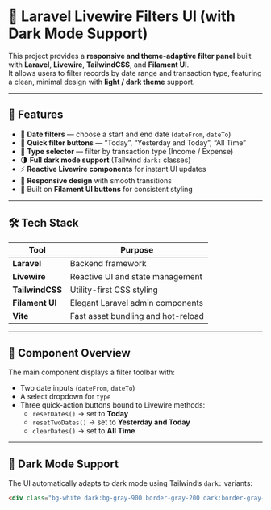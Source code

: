 # 💼 Laravel Livewire Filters UI (with Dark Mode Support)

This project provides a **responsive and theme-adaptive filter panel** built with **Laravel**, **Livewire**, **TailwindCSS**, and **Filament UI**.  
It allows users to filter records by date range and transaction type, featuring a clean, minimal design with **light / dark theme** support.

---

## 🚀 Features

- 📅 **Date filters** — choose a start and end date (`dateFrom`, `dateTo`)
- 🔄 **Quick filter buttons** — “Today”, “Yesterday and Today”, “All Time”
- 🧾 **Type selector** — filter by transaction type (Income / Expense)
- 🌗 **Full dark mode support** (Tailwind `dark:` classes)
- ⚡ **Reactive Livewire components** for instant UI updates
- 🎨 **Responsive design** with smooth transitions
- 🧱 Built on **Filament UI buttons** for consistent styling

---

## 🛠️ Tech Stack

| Tool | Purpose |
|------|----------|
| **Laravel** | Backend framework |
| **Livewire** | Reactive UI and state management |
| **TailwindCSS** | Utility-first CSS styling |
| **Filament UI** | Elegant Laravel admin components |
| **Vite** | Fast asset bundling and hot-reload |

---

## 🧩 Component Overview

The main component displays a filter toolbar with:
- Two date inputs (`dateFrom`, `dateTo`)
- A select dropdown for `type`
- Three quick-action buttons bound to Livewire methods:
    - `resetDates()` → set to **Today**
    - `resetTwoDates()` → set to **Yesterday and Today**
    - `clearDates()` → set to **All Time**

---

## 🌙 Dark Mode Support

The UI automatically adapts to dark mode using Tailwind’s `dark:` variants:
```html
<div class="bg-white dark:bg-gray-900 border-gray-200 dark:border-gray-700 text-gray-900 dark:text-gray-100">
